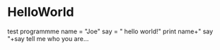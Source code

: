# HelloWorld
test programmme
name = "Joe"
say = " hello world!"
print name+" say "+say
tell me who you are...
